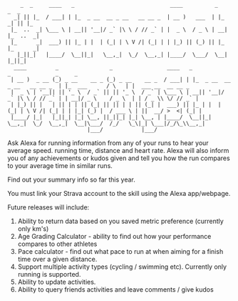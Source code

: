```
    _  _     ____   _                              ____          _       _  _                                                    
  _| || |_  / ___| | |_  _ __  __ _ __   __ __ _  | __ )   ___  | |_   _| || |_                                                  
 |_  ..  _| \___ \ | __|| '__|/ _` |\ \ / // _` | |  _ \  / _ \ | __| |_  ..  _|                                                 
 |_      _|  ___) || |_ | |  | (_| | \ V /| (_| | | |_) || (_) || |_  |_      _|                                                 
   |_||_|   |____/  \__||_|   \__,_|  \_/  \__,_| |____/  \___/  \__|   |_||_|                                                   
  ____         _                _                 ____   _                              _              _     _                   
 | __ )  _ __ (_) _ __    __ _ (_) _ __    __ _  / ___| | |_  _ __  __ _ __   __ __ _  | |_  ___      / \   | |  ___ __  __ __ _ 
 |  _ \ | '__|| || '_ \  / _` || || '_ \  / _` | \___ \ | __|| '__|/ _` |\ \ / // _` | | __|/ _ \    / _ \  | | / _ \\ \/ // _` |
 | |_) || |   | || | | || (_| || || | | || (_| |  ___) || |_ | |  | (_| | \ V /| (_| | | |_| (_) |  / ___ \ | ||  __/ >  <| (_| |
 |____/ |_|   |_||_| |_| \__, ||_||_| |_| \__, | |____/  \__||_|   \__,_|  \_/  \__,_|  \__|\___/  /_/   \_\|_| \___|/_/\_\\__,_|
                         |___/            |___/                                                                                                                                                     

```

Ask Alexa for running information from any of your runs to hear your average speed. running time, distance and heart rate.
Alexa will also inform you of any achievements or kudos given and tell you how the run compares to your average time in similar runs.


Find out your summary info so far this year.

You must link your Strava account to the skill using the Alexa app/webpage.


Future releases will include:
1. Ability to return data based on you saved metric preference (currently only km's)
2. Age Grading Calculator - ability to find out how your performance compares to other athletes
3. Pace calculator - find out what pace to run at when aiming for a finish time over a given distance.
4. Support multiple activity types (cycling / swimming etc). Currently only running is supported.
5. Ability to update activities.
6. Ability to query friends activities and leave comments / give kudos
